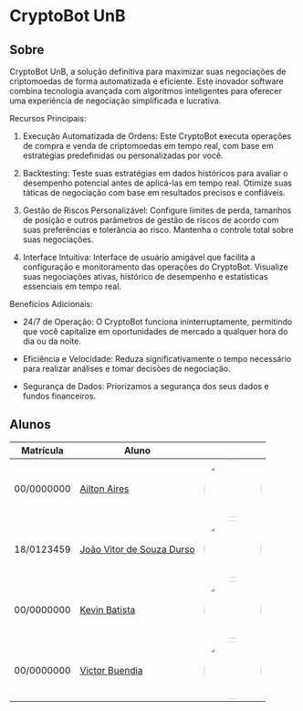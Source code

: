 # CryptoBot UnB

## Sobre

CryptoBot UnB, a solução definitiva para maximizar suas negociações de criptomoedas de forma automatizada e eficiente. Este inovador software combina tecnologia avançada com algoritmos inteligentes para oferecer uma experiência de negociação simplificada e lucrativa.

Recursos Principais:

1. Execução Automatizada de Ordens: Este CryptoBot executa operações de compra e venda de criptomoedas em tempo real, com base em estratégias predefinidas ou personalizadas por você. 

2. Backtesting: Teste suas estratégias em dados históricos para avaliar o desempenho potencial antes de aplicá-las em tempo real. Otimize suas táticas de negociação com base em resultados precisos e confiáveis.

3. Gestão de Riscos Personalizável: Configure limites de perda, tamanhos de posição e outros parâmetros de gestão de riscos de acordo com suas preferências e tolerância ao risco. Mantenha o controle total sobre suas negociações.

4. Interface Intuitiva: Interface de usuário amigável que facilita a configuração e monitoramento das operações do CryptoBot. Visualize suas negociações ativas, histórico de desempenho e estatísticas essenciais em tempo real.

Benefícios Adicionais:

- 24/7 de Operação: O CryptoBot funciona ininterruptamente, permitindo que você capitalize em oportunidades de mercado a qualquer hora do dia ou da noite.

- Eficiência e Velocidade: Reduza significativamente o tempo necessário para realizar análises e tomar decisões de negociação. 

- Segurança de Dados: Priorizamos a segurança dos seus dados e fundos financeiros.

## Alunos

| Matrícula  | Aluno                                    |                                                 |
| ---------- | ---------------------------------------- | ----------------------------------------------------- |
| 00/0000000 |   [Ailton Aires](https://github.com/ailtonaires) |  <img style="border-radius: 50%;" src="https://avatars.githubusercontent.com/u/48694290?v=4" width="100px;" alt=""/>  |
| 18/0123459 | [João Vitor de Souza Durso](https://github.com/jvsdurso) | <img style="border-radius: 50%;" src="https://avatars.githubusercontent.com/u/69814362?v=4" width="100px;" alt=""/> |
| 00/0000000 | [Kevin Batista](https://github.com/k3vin-batista) | <img style="border-radius: 50%;" src="https://avatars.githubusercontent.com/u/69855188?v=4" width="100px;" alt=""/> |
| 00/0000000 | [Victor Buendia](https://github.com/Victor-Buendia) | <img style="border-radius: 50%;" src="https://avatars.githubusercontent.com/u/54643355?v=4" width="100px;" alt=""/>  |
